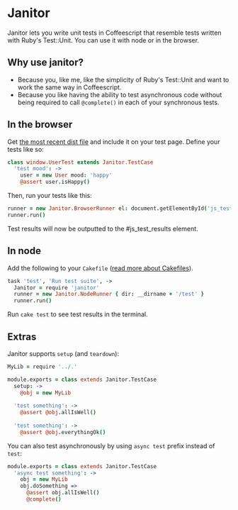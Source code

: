 # Janitor

Janitor lets you write unit tests in Coffeescript that resemble tests written with Ruby's Test::Unit. You can use it with node or in the browser.

## Why use janitor?

* Because you, like me, like the simplicity of Ruby's Test::Unit and want to work the same way in Coffeescript.
* Because you like having the ability to test asynchronous code without being required to call `@complete()` in each of your synchronous tests.

## In the browser

Get [the most recent dist file](https://raw.github.com/rasmusrn/janitor/master/dist/janitor.js) and include it on your test page. Define your tests like so:

```coffeescript
class window.UserTest extends Janitor.TestCase
  'test mood': ->
    user = new User mood: 'happy'
    @assert user.isHappy()
```

Then, run your tests like this:

``` coffeescript
runner = new Janitor.BrowserRunner el: document.getElementById('js_test_results')
runner.run()
```

Test results will now be outputted to the #js_test_results element.

## In node

Add the following to your `Cakefile` ([read more about Cakefiles](http://coffeescript.org/#cake)).

```coffeescript
task 'test', 'Run test suite', ->
  Janitor = require 'janitor'
  runner = new Janitor.NodeRunner { dir: __dirname + '/test' }
  runner.run()
```

Run `cake test` to see test results in the terminal.

## Extras

Janitor supports `setup` (and `teardown`):

```coffeescript
MyLib = require '../.'

module.exports = class extends Janitor.TestCase
  setup: ->
    @obj = new MyLib
    
  'test something': ->
    @assert @obj.allIsWell()
    
  'test something': ->
    @assert @obj.everythingOk()

```

You can also test asynchronously by using `async test` prefix instead of `test`:

```coffeescript
module.exports = class extends Janitor.TestCase
  'async test something': ->
    obj = new MyLib
    obj.doSomething =>
      @assert obj.allIsWell()
      @complete()
```
